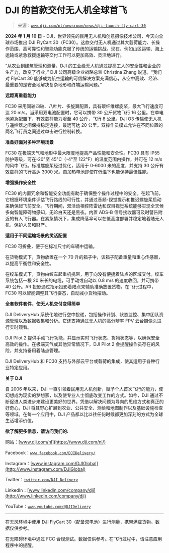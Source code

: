<!--yml

category: 未分类

date: 2024-05-27 14:45:36

-->

# DJI 的首款交付无人机全球首飞

> 来源：[`www.dji.com/nl/newsroom/news/dji-launch-fly-cart-30`](https://www.dji.com/nl/newsroom/news/dji-launch-fly-cart-30)

**2024 年 1 月 10 日** - DJI，世界领先的民用无人机和创意摄像技术公司，今天向全球市场推出 DJI FlyCart 30（FC30）。这款交付无人机通过其大载荷能力、长操作范围、高可靠性和智能功能克服了传统的运输挑战。现在，例如山区运输、海上运输或紧急救援运输等交付工作可以更加高效、灵活地进行。

“从农业到建筑管理和测量，DJI 的工业级无人机通过提高工人的安全性和企业的生产力，改变了行业，” DJI 公司高级企业战略总监 Christina Zhang 说道。“我们对 FlyCart 30 能够成为航空运输的可信解决方案充满信心，从空中高效、经济、最重要的是安全地解决复杂地形和终端运输问题。”

**远距离重载能力**

FC30 采用同轴四轴、八叶片、多旋翼配置，具有碳纤维螺旋桨，最大飞行速度可达 20 m/s。当采用双电池配置时，它可以携带 30 公斤货物飞行 16 公里。在单电池紧急配置下，有效载荷能力增至 40 公斤，飞行 8 公里。DJI O3 传输使无人机与遥控器之间保持稳定连接，最远可达 20 公里。双操作员模式允许在不同位置的两名飞行员之间通过单击进行控制转换。

**准备好面对多种环境场景**

FC30 在极端天气和地形中最大限度地提高产品性能和安全性。FC30 具有 IP55 防护等级，可在-20°至 45°C（-4°至 122°F）的温度范围内操作，并可在 12 m/s 的风中飞行。标准螺旋桨经过优化，适用于 0-6000 米的高度，并支持 30 公斤有效载荷的飞行高达 3000 米。自加热电池即使在低温下也能保持最佳性能。

**增强操作安全性**

FC30 的内置冗余和智能安全功能有助于确保整个操作过程中的安全。在起飞前，它根据环境条件评估飞行路线的可行性，并通过音频-视觉提示和推迟螺旋桨启动来确保起飞前安全。飞行期间，双活动相控阵雷达和双目视觉系统能够实现全天候多向智能障碍物感知，无论白天还是黑夜。内置 ADS-B 信号接收器可及时警告附近的有人飞行器。在紧急情况下，集成降落伞可以在低高度部署并稳定地着陆无人机，保护人员和财产。

**适用于不同运输场景的灵活配置**

FC30 可折叠，便于在标准尺寸的车辆中运输。

在货物模式下，货物放置在一个 70 升的箱子中，该箱子配备重量和重心传感器，以提高平衡性和安全性。

在绞车模式下，货物由绞车起重机携带，用于向没有便捷着陆点的区域交付。绞车系统包括一根 20 米长的电缆，可手动或自动以 0.8 m/s 的速度收回，并可携带 40 公斤。AR 投影通过指示投影着陆点来辅助准确放置货物。在飞行过程中，FC30 可以智能调整其飞行姿态，自动减小货物摆动。

**全套软件套件，使无人机交付变得简单**

DJI DeliveryHub 系统化地进行空中投递，包括操作计划、状态监控、集中团队资源管理以及数据收集和分析。它还支持通过无人机的高分辨率 FPV 云台摄像头进行实时观看。

DJI Pilot 2 提供手动飞行功能，并显示实时飞行状态、货物状态等，以确保安全高效的操作。在极端天气或其他异常情况下，DJI Pilot 2 会提醒操作员存在的风险，并支持备用着陆点管理。

DJI DeliveryHub 和 FC30 支持与外部云平台或载荷的集成，使其适用于各种行业特定应用。

**关于 DJI**

自 2006 年以来，DJI 一直引领着民用无人机创新，赋予个人首次飞行的能力，使幻想成为现实的梦想家，以及使专业人士彻底改变工作的方式。如今，DJI 通过不断促进人类进步来建设更美好的世界。凭借以解决问题为导向的思维方式和真正的好奇心，DJI 将其野心扩展到农业、公共安全、测绘和地图制作以及基础设施检查等领域。在每一个应用中，DJI 产品都以比以往任何时候都更加深刻的方式为全球生活增添价值。

**欲了解更多信息，请访问我们的:**

网站：[www.dji.com/nl](https://www.dji.com/nl/)

Facebook：[`www.facebook.com/DJIDelivery/`](https://www.facebook.com/DJIDelivery/)

Instagram：[www.instagram.com/DJIGlobal](http://www.instagram.com/DJIGlobal)

Twitter：[`twitter.com/DJI_Delivery`](https://twitter.com/DJI_Delivery)

LinkedIn：[www.linkedin.com/company/dji](http://www.linkedin.com/company/dji)

YouTube：[`www.youtube.com/@DJIDelivery`](https://www.youtube.com/@DJIDelivery)

* * *

在无风环境中使用 DJI FlyCart 30（配备双电池）进行测量，携带满载货物。数据仅供参考。

在无障碍环境中通过 FCC 合规测试。数据仅供参考。在飞行过程中，请注意应用程序中的提醒。
